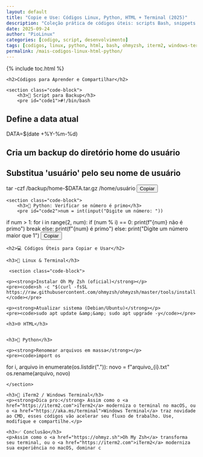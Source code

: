 ```yaml
---
layout: default
title: "Copie e Use: Códigos Linux, Python, HTML + Terminal (2025)"
description: "Coleção prática de códigos úteis: scripts Bash, snippets HTML, exemplos em Python, configurações de Oh My Zsh, iTerm2 e Windows Terminal."
date: 2025-09-24
author: "PioLinux"
categories: [codigo, script, desenvolvimento]
tags: [codigos, linux, python, html, bash, ohmyzsh, iterm2, windows-terminal]
permalink: /mais-codigos-linux-html-python/
---
```


{% include toc.html %}



<script>
        function copyCode(id) {
            const element = document.getElementById(id);
            const textToCopy = element.innerText;
            navigator.clipboard.writeText(textToCopy).then(() => {
                alert("Código copiado!");
            }).catch(err => {
                console.error('Erro ao copiar o código: ', err);
            });
        }
    </script>



<section class="post-content">

    <h2>Códigos para Aprender e Compartilhar</h2>

    <section class="code-block">
        <h3>📁 Script para Backup</h3>
        <pre id="code1">#!/bin/bash
# Define a data atual
DATA=$(date +%Y-%m-%d)
# Cria um backup do diretório home do usuário
# Substitua 'usuário' pelo seu nome de usuário
tar -czf /backup/home-$DATA.tar.gz /home/usuário</pre>
        <button onclick="copyCode('code1')">Copiar</button>
    </section>

    <section class="code-block">
        <h3>🧠 Python: Verificar se número é primo</h3>
        <pre id="code2">num = int(input("Digite um número: "))
if num > 1:
    for i in range(2, num):
        if (num % i) == 0:
            print(f"{num} não é primo")
            break
    else:
        print(f"{num} é primo")
else:
    print("Digite um número maior que 1")</pre>
        <button onclick="copyCode('code2')">Copiar</button>
    </section>

   

    <h2>💻 Códigos Úteis para Copiar e Usar</h2>

    <h3>🐧 Linux & Terminal</h3>

     <section class="code-block">
    
    <p><strong>Instalar Oh My Zsh (oficial)</strong></p>
    <pre><code>sh -c "$(curl -fsSL https://raw.githubusercontent.com/ohmyzsh/ohmyzsh/master/tools/install.sh)"</code></pre>
</section>

 <section class="code-block">

    <p><strong>Atualizar sistema (Debian/Ubuntu)</strong></p>
    <pre><code>sudo apt update &amp;&amp; sudo apt upgrade -y</code></pre>
</section>


    <h3>🌐 HTML</h3>
   

    <h3>🐍 Python</h3>

 <section class="code-block">
    
    <p><strong>Renomear arquivos em massa</strong></p>
    <pre><code>import os
for i, arquivo in enumerate(os.listdir(".")):
    novo = f"arquivo_{i}.txt"
    os.rename(arquivo, novo)</code></pre>

    </section>

    <h3>🔧 iTerm2 / Windows Terminal</h3>
    <p><strong>Dica pro:</strong> Assim como o <a href="https://iterm2.com">iTerm2</a> moderniza o terminal no macOS, ou o <a href="https://aka.ms/terminal">Windows Terminal</a> traz novidade ao CMD, esses códigos vão acelerar seu fluxo de trabalho. Use, modifique e compartilhe.</p>

    <h3>✅ Conclusão</h3>
    <p>Assim como o <a href="https://ohmyz.sh">Oh My Zsh</a> transforma seu terminal, ou o <a href="https://iterm2.com">iTerm2</a> moderniza sua experiência no macOS, dominar c
